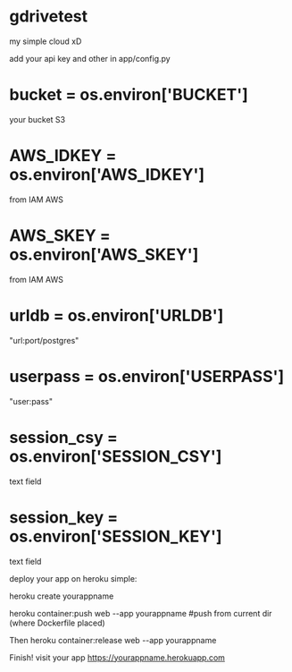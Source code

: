 # gdrivetest
my simple cloud xD

add your api key and other in app/config.py


# bucket = os.environ['BUCKET'] 
your bucket S3
# AWS_IDKEY = os.environ['AWS_IDKEY']
from IAM AWS
# AWS_SKEY = os.environ['AWS_SKEY']
from IAM AWS
# urldb = os.environ['URLDB']
"url:port/postgres"
# userpass = os.environ['USERPASS']
"user:pass"
# session_csy = os.environ['SESSION_CSY']
text field
# session_key = os.environ['SESSION_KEY']
text field

deploy your app on heroku simple:

heroku create yourappname

heroku container:push web --app yourappname
#push from current dir (where Dockerfile placed)

Then
heroku container:release web --app yourappname

Finish! visit your app
https://yourappname.herokuapp.com

